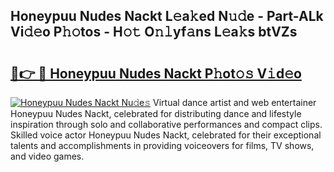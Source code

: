 ## Honeypuu Nudes Nackt L𝚎a𝚔ed N𝚞𝚍e - Part-ALk Vi𝚍𝚎o P𝚑𝚘tos - H𝚘𝚝 O𝚗𝚕yf𝚊ns L𝚎a𝚔s btVZs

# <h2><a href="http://kf0hgnj.oniu.top/?m=Honeypuu+Nudes+Nackt">🔗👉 🔴 Honeypuu Nudes Nackt P𝚑ot𝚘𝚜 V𝚒d𝚎o</a></h2>

[![Honeypuu Nudes Nackt Nu𝚍e𝚜](https://i.imgur.com/0qMVB7G.gif)](http://kf0hgnj.oniu.top/?m=Honeypuu+Nudes+Nackt)
Virtual dance artist and web entertainer Honeypuu Nudes Nackt, celebrated for distributing dance and lifestyle inspiration through solo and collaborative performances and compact clips. Skilled voice actor Honeypuu Nudes Nackt, celebrated for their exceptional talents and accomplishments in providing voiceovers for films, TV shows, and video games.  
